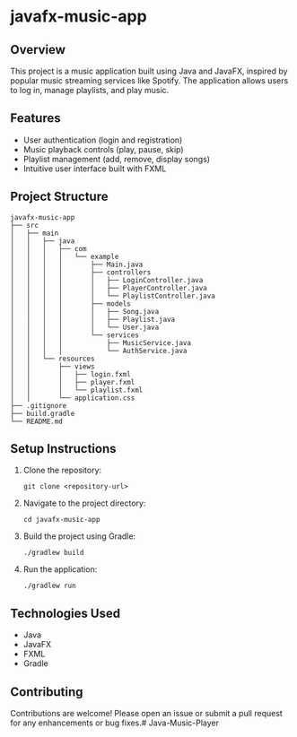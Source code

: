# javafx-music-app

## Overview
This project is a music application built using Java and JavaFX, inspired by popular music streaming services like Spotify. The application allows users to log in, manage playlists, and play music.

## Features
- User authentication (login and registration)
- Music playback controls (play, pause, skip)
- Playlist management (add, remove, display songs)
- Intuitive user interface built with FXML

## Project Structure
```
javafx-music-app
├── src
│   ├── main
│   │   ├── java
│   │   │   ├── com
│   │   │   │   └── example
│   │   │   │       ├── Main.java
│   │   │   │       ├── controllers
│   │   │   │       │   ├── LoginController.java
│   │   │   │       │   ├── PlayerController.java
│   │   │   │       │   └── PlaylistController.java
│   │   │   │       ├── models
│   │   │   │       │   ├── Song.java
│   │   │   │       │   ├── Playlist.java
│   │   │   │       │   └── User.java
│   │   │   │       └── services
│   │   │   │           ├── MusicService.java
│   │   │   │           └── AuthService.java
│   │   └── resources
│   │       ├── views
│   │       │   ├── login.fxml
│   │       │   ├── player.fxml
│   │       │   └── playlist.fxml
│   │       └── application.css
├── .gitignore
├── build.gradle
└── README.md
```

## Setup Instructions
1. Clone the repository:
   ```
   git clone <repository-url>
   ```
2. Navigate to the project directory:
   ```
   cd javafx-music-app
   ```
3. Build the project using Gradle:
   ```
   ./gradlew build
   ```
4. Run the application:
   ```
   ./gradlew run
   ```

## Technologies Used
- Java
- JavaFX
- FXML
- Gradle

## Contributing
Contributions are welcome! Please open an issue or submit a pull request for any enhancements or bug fixes.#   J a v a - M u s i c - P l a y e r  
 